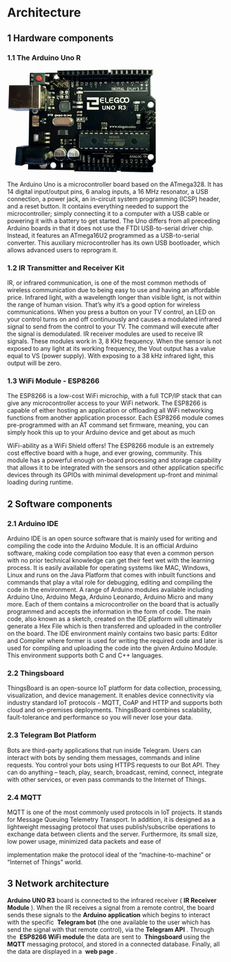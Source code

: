 # Architecture

## 1 Hardware components

### 1.1 The Arduino Uno R

![arduino](/images/arduino.jpg)

The Arduino Uno is a microcontroller board based on the ATmega328. It has 14
digital input/output pins, 6 analog inputs, a 16 MHz resonator, a USB connection, a
power jack, an in-circuit system programming (ICSP) header, and a reset button. It
contains everything needed to support the microcontroller; simply connecting it to a
computer with a USB cable or powering it with a battery to get started.
The Uno differs from all preceding Arduino boards in that it does not use the FTDI
USB-to-serial driver chip. Instead, it features an ATmega16U2 programmed as a
USB-to-serial converter. This auxiliary microcontroller has its own USB bootloader,
which allows advanced users to reprogram it.


### 1.2 IR Transmitter and Receiver Kit

IR, or infrared communication, is one of the
most common methods of wireless
communication due to being easy to use and
having an affordable price. Infrared light, with
a wavelength longer than visible light, is not
within the range of human vision. That’s why
it’s a good option for wireless
communications. When you press a button on
your TV control, an LED on your control turns on and off continuously and causes a
modulated infrared signal to send from the control to your TV. The command will
execute after the signal is demodulated. IR receiver modules are used to receive IR
signals. These modules work in 3, 8 KHz frequency. When the sensor is not exposed
to any light at its working frequency, the Vout output has a value equal to VS (power
supply). With exposing to a 38 kHz infrared light, this output will be zero.

### 1.3 WiFi Module - ESP8266

The ESP8266 is a low-cost WiFi microchip,
with a full TCP/IP stack that can give any
microcontroller access to your WiFi
network. The ESP8266 is capable of
either hosting an application or
offloading all WiFi networking functions
from another application processor. Each
ESP8266 module comes pre-programmed
with an AT command set firmware,
meaning, you can simply hook this up to your Arduino device and get about as much


WiFi-ability as a WiFi Shield offers! The ESP8266 module is an extremely cost
effective board with a huge, and ever growing, community. This module has a
powerful enough on-board processing and storage capability that allows it to be
integrated with the sensors and other application specific devices through its GPIOs
with minimal development up-front and minimal loading during runtime.

## 2 Software components

### 2.1 Arduino IDE

Arduino IDE is an open source software that is mainly used
for writing and compiling the code into the Arduino
Module. It is an official Arduino software, making code
compilation too easy that even a common person with no
prior technical knowledge can get their feet wet with the learning process. It is easily
available for operating systems like MAC, Windows, Linux and runs on the Java
Platform that comes with inbuilt functions and commands that play a vital role for
debugging, editing and compiling the code in the environment. A range of Arduino
modules available including Arduino Uno, Arduino Mega, Arduino Leonardo, Arduino
Micro and many more. Each of them contains a microcontroller on the board that is
actually programmed and accepts the information in the form of code. The main
code, also known as a sketch, created on the IDE platform will ultimately generate a
Hex File which is then transferred and uploaded in the controller on the board. The
IDE environment mainly contains two basic parts: Editor and Compiler where former
is used for writing the required code and later is used for compiling and uploading
the code into the given Arduino Module. This environment supports both C and C++
languages.


### 2.2 Thingsboard

ThingsBoard is an open-source IoT platform for
data collection, processing, visualization, and
device management.
It enables device connectivity via industry
standard IoT protocols - MQTT, CoAP and HTTP
and supports both cloud and on-premises
deployments. ThingsBoard combines scalability,
fault-tolerance and performance so you will never lose your data.

### 2.3 Telegram Bot Platform

Bots are third-party applications that run inside Telegram.
Users can interact with bots by sending them messages,
commands and inline requests. You control your bots using
HTTPS requests to our Bot API.
They can do anything – teach, play, search, broadcast, remind,
connect, integrate with other services, or even pass commands to the Internet of
Things.

### 2.4 MQTT

MQTT is one of the most commonly used protocols
in IoT projects. It stands for Message Queuing
Telemetry Transport.
In addition, it is designed as a lightweight messaging
protocol that uses publish/subscribe operations to
exchange data between clients and the server.
Furthermore, its small size, low power usage, minimized data packets and ease of


implementation make the protocol ideal of the “machine-to-machine” or “Internet of
Things” world.

## 3 Network architecture

**Arduino UNO R3** board is connected to the infrared receiver (​ **IR Receiver Module** ​).
When the IR receives a signal from a remote control, the board sends these signals to
the ​ **Arduino application** which begins to interact with the specific ​ **Telegram bot** (the
one available to the user which has send the signal with that remote control), via the
**Telegram API** ​. Through the ​ **ESP8266 WiFi module** the data are sent to ​ **Thingsboard**
using the ​ **MQTT** messaging protocol, and stored in a connected database. Finally, all
the data are displayed in a ​ **web page** ​.
